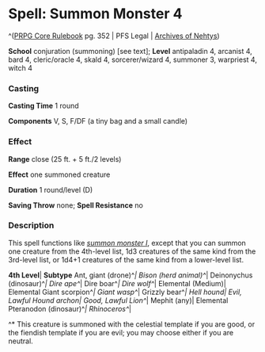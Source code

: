 # Spell: Summon Monster 4

^([PRPG Core Rulebook][ss-summon-monster-4] pg. 352 | PFS Legal | [Archives of Nehtys][sn-summon-monster-4])

**School** conjuration (summoning) [see text]; **Level** antipaladin 4, arcanist 4, bard 4, cleric/oracle 4, skald 4, sorcerer/wizard 4, summoner 3, warpriest 4, witch 4

### Casting

**Casting Time** 1 round

**Components** V, S, F/DF (a tiny bag and a small candle)

### Effect

**Range** close (25 ft. + 5 ft./2 levels)

**Effect** one summoned creature

**Duration** 1 round/level (D)

**Saving Throw** none; **Spell Resistance** no

### Description

This spell functions like _[summon monster I]_, except that you can summon one creature from the 4th-level list, 1d3 creatures of the same kind from the 3rd-level list, or 1d4+1 creatures of the same kind from a lower-level list.

**4th Level**| **Subtype**
Ant, giant (drone)^*| &#009;
Bison (herd animal)^*| &#009;
Deinonychus (dinosaur)^*| &#009;
Dire ape^*| &#009;
Dire boar^*| &#009;
Dire wolf^*| &#009;
Elemental (Medium)| Elemental
Giant scorpion^*| &#009;
Giant wasp^*| &#009;
Grizzly bear^*| &#009;
Hell hound| Evil, Lawful
Hound archon| Good, Lawful
Lion^*| &#009;
Mephit (any)| Elemental
Pteranodon (dinosaur)^*| &#009;
Rhinoceros^*| &#009;

^* This creature is summoned with the celestial template if you are good, or the fiendish template if you are evil; you may choose either if you are neutral.

[ss-summon-monster-4]: http://paizo.com/pathfinderRPG/v57
[sn-summon-monster-4]: http://www.archivesofnethys.com/SpellDisplay.aspx?ItemName=Summon%20Monster%204
[summon monster I]: http://www.archivesofnethys.com/SpellDisplay.aspx?ItemName=Summon%20Monster%201